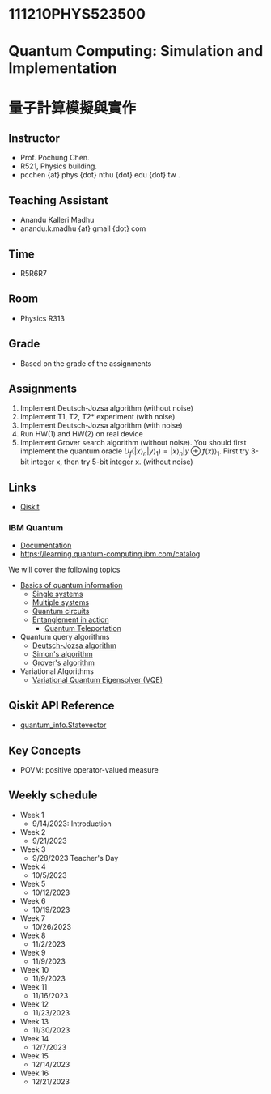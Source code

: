 # 111210PHYS523500
# Quantum Computing: Simulation and Implementation
# 量子計算模擬與實作

## Instructor
* Prof. Pochung Chen.
* R521, Physics building.
* pcchen {at} phys {dot} nthu {dot} edu {dot} tw .

## Teaching Assistant
* Anandu Kalleri Madhu
* anandu.k.madhu {at} gmail {dot} com

## Time
* R5R6R7

## Room
* Physics R313

## Grade
* Based on the grade of the assignments

## Assignments
1. Implement Deutsch-Jozsa algorithm (without noise)
2. Implement T1, T2, T2* experiment (with noise)
3. Implement Deutsch-Jozsa algorithm (with noise)
4. Run HW(1) and HW(2) on real device
5. Implement Grover search algorithm (without noise). You should first implement the quantum oracle $U_f(|x\rangle_n |y\rangle_1)=|x\rangle_n|y\oplus f(x)\rangle_1$. First try 3-bit integer x, then try 5-bit integer x. (without noise)

## Links
* [Qiskit](https://qiskit.org/)

### IBM Quantum
* [Documentation](https://docs.quantum-computing.ibm.com/)
* https://learning.quantum-computing.ibm.com/catalog

We will cover the following topics
* [Basics of quantum information](https://learning.quantum-computing.ibm.com/course/basics-of-quantum-information)
  * [Single systems](https://learning.quantum-computing.ibm.com/course/basics-of-quantum-information/single-systems)
  * [Multiple systems](https://learning.quantum-computing.ibm.com/course/basics-of-quantum-information/multiple-systems)
  * [Quantum circuits](https://learning.quantum-computing.ibm.com/course/basics-of-quantum-information/quantum-circuits)
  * [Entanglement in action](https://learning.quantum-computing.ibm.com/course/basics-of-quantum-information/entanglement-in-action)
    * [Quantum Teleportation](https://learning.quantum-computing.ibm.com/course/basics-of-quantum-information/entanglement-in-action#teleportation)
* Quantum query algorithms
  * [Deutsch-Jozsa algorithm](https://learning.quantum-computing.ibm.com/course/fundamentals-of-quantum-algorithms/quantum-query-algorithms#the-deutsch-jozsa-algorithm)
  * [Simon's algorithm](https://learning.quantum-computing.ibm.com/course/fundamentals-of-quantum-algorithms/quantum-query-algorithms#simons-algorithm)
  * [Grover's algorithm](https://learning.quantum-computing.ibm.com/course/fundamentals-of-quantum-algorithms/grovers-algorithm)
* Variational Algorithms
  * [Variational Quantum Eigensolver (VQE)](https://learning.quantum-computing.ibm.com/tutorial/variational-quantum-eigensolver-using-estimator-primitive-and-sessions)


## Qiskit API Reference
* [quantum_info.Statevector](https://docs.quantum-computing.ibm.com/api/qiskit/qiskit.quantum_info.Statevector)

## Key Concepts
* POVM: positive operator-valued measure


## Weekly schedule
* Week 1
  * 9/14/2023: Introduction
* Week 2
  * 9/21/2023
* Week 3
  * 9/28/2023 Teacher's Day
* Week 4
  * 10/5/2023
* Week 5
  * 10/12/2023
* Week 6
  * 10/19/2023
* Week 7
  * 10/26/2023
* Week 8
  * 11/2/2023
* Week 9
  * 11/9/2023
* Week 10
  * 11/9/2023
* Week 11
  * 11/16/2023
* Week 12
  * 11/23/2023
* Week 13
  * 11/30/2023
* Week 14
  * 12/7/2023
* Week 15
  * 12/14/2023
* Week 16
  * 12/21/2023
